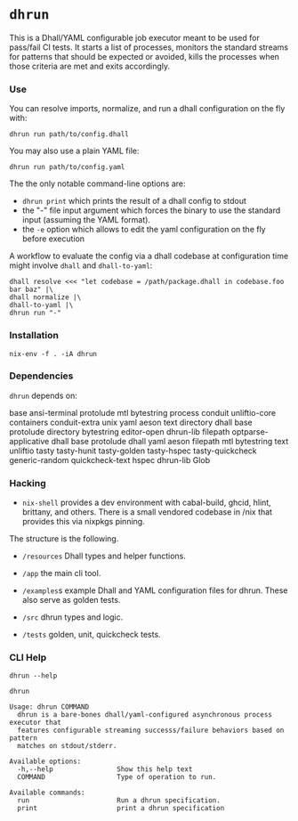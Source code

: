 `dhrun`
=======

This is a Dhall/YAML configurable job executor meant to be used for
pass/fail CI tests. It starts a list of processes, monitors the standard
streams for patterns that should be expected or avoided, kills the
processes when those criteria are met and exits accordingly.

### Use

You can resolve imports, normalize, and run a dhall configuration on the
fly with:

``` {.bash}
dhrun run path/to/config.dhall 
```

You may also use a plain YAML file:

``` {.bash}
dhrun run path/to/config.yaml
```

The the only notable command-line options are:

-   `dhrun print` which prints the result of a dhall config to stdout
-   the "-" file input argument which forces the binary to use the
    standard input (assuming the YAML format).
-   the `-e` option which allows to edit the yaml configuration on the
    fly before execution

A workflow to evaluate the config via a dhall codebase at configuration
time might involve `dhall` and `dhall-to-yaml`:

``` {.bash}
dhall resolve <<< "let codebase = /path/package.dhall in codebase.foo bar baz" |\
dhall normalize |\
dhall-to-yaml |\
dhrun run "-" 
```

### Installation

    nix-env -f . -iA dhrun

### Dependencies

`dhrun` depends on:

base ansi-terminal protolude mtl bytestring process conduit
unliftio-core containers conduit-extra unix yaml aeson text directory
dhall base protolude directory bytestring editor-open dhrun-lib filepath
optparse-applicative dhall base protolude dhall yaml aeson filepath mtl
bytestring text unliftio tasty tasty-hunit tasty-golden tasty-hspec
tasty-quickcheck generic-random quickcheck-text hspec dhrun-lib Glob

### Hacking

-   `nix-shell` provides a dev environment with cabal-build, ghcid,
    hlint, brittany, and others. There is a small vendored codebase in
    /nix that provides this via nixpkgs pinning.

The structure is the following.

-   `/resources` Dhall types and helper functions.

-   `/app` the main cli tool.

-   `/examples`s example Dhall and YAML configuration files for dhrun.
    These also serve as golden tests.

-   `/src` dhrun types and logic.

-   `/tests` golden, unit, quickcheck tests.

### CLI Help

``` {.hidden}
dhrun --help
```

``` {.txt}
dhrun

Usage: dhrun COMMAND
  dhrun is a bare-bones dhall/yaml-configured asynchronous process executor that
  features configurable streaming successs/failure behaviors based on pattern
  matches on stdout/stderr.

Available options:
  -h,--help                Show this help text
  COMMAND                  Type of operation to run.

Available commands:
  run                      Run a dhrun specification.
  print                    print a dhrun specification
```
